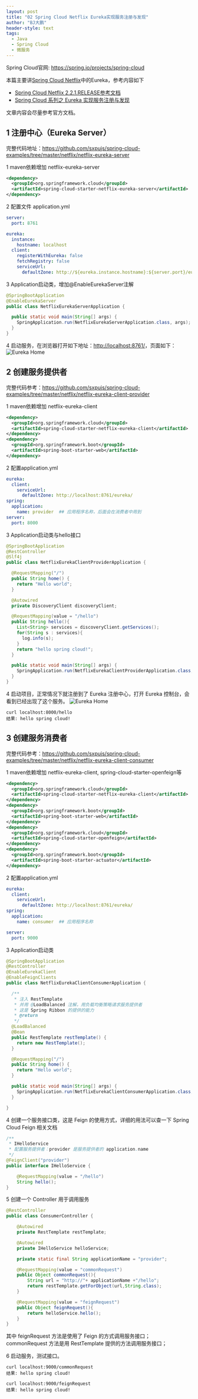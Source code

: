 ```yaml
---
layout: post
title: "02 Spring Cloud Netflix Eureka实现服务注册与发现"
author: "BJ大鹏"
header-style: text
tags:
  - Java
  - Spring Cloud
  - 微服务
---
```


Spring Cloud官网: <https://spring.io/projects/spring-cloud>

本篇主要讲[Spring Cloud Netflix](https://spring.io/projects/spring-cloud-netflix)中的Eureka，参考内容如下
- [Spring Cloud Netflix 2.2.1.RELEASE参考文档](https://cloud.spring.io/spring-cloud-static/spring-cloud-netflix/2.2.1.RELEASE/reference/html/)
- [Spring Cloud 系列之 Eureka 实现服务注册与发现](https://www.cnblogs.com/fengzheng/p/10603672.html)

文章内容会尽量参考官方文档。

## 1 注册中心（Eureka Server）
完整代码地址：<https://github.com/sxpujs/spring-cloud-examples/tree/master/netflix/netflix-eureka-server>

1 maven依赖增加 netflix-eureka-server
```xml
<dependency>
  <groupId>org.springframework.cloud</groupId>
  <artifactId>spring-cloud-starter-netflix-eureka-server</artifactId>
</dependency>
```

2 配置文件 application.yml
```yaml
server:
  port: 8761

eureka:
  instance:
    hostname: localhost
  client:
    registerWithEureka: false
    fetchRegistry: false
    serviceUrl:
      defaultZone: http://${eureka.instance.hostname}:${server.port}/eureka/
```

3 Application启动类，增加@EnableEurekaServer注解

```java
@SpringBootApplication
@EnableEurekaServer
public class NetflixEurekaServerApplication {

  public static void main(String[] args) {
    SpringApplication.run(NetflixEurekaServerApplication.class, args);
  }
}
```
4 启动服务，在浏览器打开如下地址：<http://localhost:8761/>，页面如下：
![Eureka Home](/img/eureka1.png)


## 2 创建服务提供者
完整代码参考：<https://github.com/sxpujs/spring-cloud-examples/tree/master/netflix/netflix-eureka-client-provider>

1 maven依赖增加 netflix-eureka-client
```xml
<dependency>
  <groupId>org.springframework.cloud</groupId>
  <artifactId>spring-cloud-starter-netflix-eureka-client</artifactId>
</dependency>
<dependency>
  <groupId>org.springframework.boot</groupId>
  <artifactId>spring-boot-starter-web</artifactId>
</dependency>
```

2 配置application.yml
```yaml
eureka:
  client:
    serviceUrl:
      defaultZone: http://localhost:8761/eureka/
spring:
  application:
    name: provider  ## 应用程序名称，后面会在消费者中用到
server:
  port: 8000
```

3 Application启动类与hello接口
```java
@SpringBootApplication
@RestController
@Slf4j
public class NetflixEurekaClientProviderApplication {

  @RequestMapping("/")
  public String home() {
    return "Hello world";
  }

  @Autowired
  private DiscoveryClient discoveryClient;

  @RequestMapping(value = "/hello")
  public String hello(){
    List<String> services = discoveryClient.getServices();
    for(String s : services){
      log.info(s);
    }
    return "hello spring cloud!";
  }

  public static void main(String[] args) {
    SpringApplication.run(NetflixEurekaClientProviderApplication.class, args);
  }
}
```

4 启动项目，正常情况下就注册到了 Eureka 注册中心，打开 Eureka 控制台，会看到已经出现了这个服务。
![Eureka Home](/img/eureka2.png)

```
curl localhost:8000/hello
结果: hello spring cloud!
```

## 3 创建服务消费者
完整代码参考：<https://github.com/sxpujs/spring-cloud-examples/tree/master/netflix/netflix-eureka-client-consumer>

1 maven依赖增加 netflix-eureka-client, spring-cloud-starter-openfeign等
```xml
<dependency>
  <groupId>org.springframework.cloud</groupId>
  <artifactId>spring-cloud-starter-netflix-eureka-client</artifactId>
</dependency>
<dependency>
  <groupId>org.springframework.boot</groupId>
  <artifactId>spring-boot-starter-web</artifactId>
</dependency>
<dependency>
  <groupId>org.springframework.cloud</groupId>
  <artifactId>spring-cloud-starter-openfeign</artifactId>
</dependency>
<dependency>
  <groupId>org.springframework.boot</groupId>
  <artifactId>spring-boot-starter-actuator</artifactId>
</dependency>
```

2 配置application.yml
```yaml
eureka:
  client:
    serviceUrl:
      defaultZone: http://localhost:8761/eureka/
spring:
  application:
    name: consumer  ## 应用程序名称

server:
  port: 9000
```

3 Application启动类
```java
@SpringBootApplication
@RestController
@EnableEurekaClient
@EnableFeignClients
public class NetflixEurekaClientConsumerApplication {

  /**
   * 注入 RestTemplate
   * 并用 @LoadBalanced 注解，用负载均衡策略请求服务提供者
   * 这是 Spring Ribbon 的提供的能力
   * @return
   */
  @LoadBalanced
  @Bean
  public RestTemplate restTemplate() {
    return new RestTemplate();
  }

  @RequestMapping("/")
  public String home() {
    return "Hello world";
  }

  public static void main(String[] args) {
    SpringApplication.run(NetflixEurekaClientConsumerApplication.class, args);
  }

}
```

4 创建一个服务接口类，这是 Feign 的使用方式，详细的用法可以查一下 Spring Cloud Feign 相关文档
```java
/**
 * IHelloService
 * 配置服务提供者：provider 是服务提供者的 application.name
 */
@FeignClient("provider")
public interface IHelloService {

    @RequestMapping(value = "/hello")
    String hello();
}
```

5 创建一个 Controller 用于调用服务
```java
@RestController
public class ConsumerController {

    @Autowired
    private RestTemplate restTemplate;

    @Autowired
    private IHelloService helloService;

    private static final String applicationName = "provider";

    @RequestMapping(value = "commonRequest")
    public Object commonRequest(){
        String url = "http://"+ applicationName +"/hello";
        return restTemplate.getForObject(url,String.class);
    }

    @RequestMapping(value = "feignRequest")
    public Object feignRequest(){
        return helloService.hello();
    }
}
```
其中 feignRequest 方法是使用了 Feign 的方式调用服务接口；
commonRequest 方法是用 RestTemplate 提供的方法调用服务接口；

6 启动服务，测试接口。
```shell
curl localhost:9000/commonRequest
结果: hello spring cloud!

curl localhost:9000/feignRequest
结果: hello spring cloud!
```